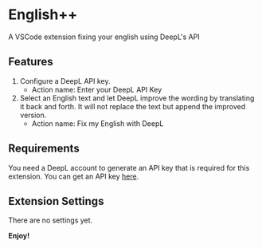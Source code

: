 # English++

A VSCode extension fixing your english using DeepL's API

## Features

1. Configure a DeepL API key.
   - Action name: Enter your DeepL API Key
1. Select an English text and let DeepL improve the wording by translating it back and forth. It will not replace the text but append the improved version.
   - Action name: Fix my English with DeepL

## Requirements

You need a DeepL account to generate an API key that is required for this extension. You can get an API key [here](https://www.deepl.com/pro-api?cta=header-pro-api).

## Extension Settings

There are no settings yet.

**Enjoy!**
